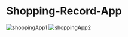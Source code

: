 # Shopping-Record-App
![shoppingApp1](https://github.com/emirhanzeyrekk/Shopping-Record-App/assets/121854589/a9e466b8-c241-4e5a-952d-96f1b292d0d1)
![shoppingApp2](https://github.com/emirhanzeyrekk/Shopping-Record-App/assets/121854589/a138bba0-7b15-4dae-ab91-9585514e8d96)
